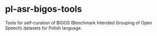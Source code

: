 # pl-asr-bigos-tools
Tools for self-curation of BIGOS (Benchmark Intended Grouping of Open Speech) datasets for Polish language.
